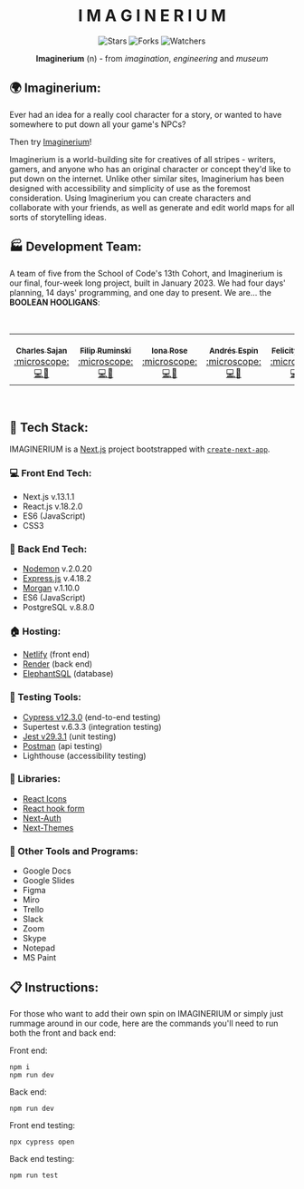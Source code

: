 <div align="center">

# I M A G I N E R I U M

![Stars](https://img.shields.io/github/stars/SchoolOfCode/bc13_final-project_front-end-room-8-boolean-hooligans?style=social)
![Forks](https://img.shields.io/github/forks/SchoolOfCode/bc13_final-project_front-end-room-8-boolean-hooligans?style=social)
![Watchers](https://img.shields.io/github/watchers/SchoolOfCode/bc13_final-project_front-end-room-8-boolean-hooligans?style=social)

**Imaginerium** (n) - from _imagination_, _engineering_ and _museum_

</div>

## :earth_africa: Imaginerium:

Ever had an idea for a really cool character for a story, or wanted to have somewhere to put down all your game's NPCs? 

Then try [Imaginerium](https://imaginerium.netlify.app)!

Imaginerium is a world-building site for creatives of all stripes - writers, gamers, and anyone who has an original character or concept they'd like to put down on the internet. Unlike other similar sites, Imaginerium has been designed with accessibility and simplicity of use as the foremost consideration. Using Imaginerium you can create characters and collaborate with your friends, as well as generate and edit world maps for all sorts of storytelling ideas.

## :factory: Development Team:

A team of five from the School of Code's 13th Cohort, and Imaginerium is our final, four-week long project, built in January 2023. We had four days' planning, 14 days' programming, and one day to present. We are... the **BOOLEAN HOOLIGANS**:

<!-- markdownlint-disable -->
<table align="center">
<br>
  <tbody>
    <tr>
      <td align="center"><a href="https://github.com/csajan" <img src="https://avatars.githubusercontent.com/u/112533895?v=4" width="100px;" alt="Charles Sajan"/><br /><sub><b>Charles Sajan</b></sub></a><br /> <a href="https://github.com/all-contributors/all-contributors/pulls?q=is%3Apr+reviewed-by%3Acsajan" title="Reviewed Pull Requests">:microscope:</a><a href="https://github.com/SchoolOfCode/bc13_final-project_front-end-room-8-boolean-hooligans/commits?author=csajan" title="Commits">💻</a><a href="https://github.com/SchoolOfCode/bc13_final-project_back-end-room-8-boolean-hooligans/commits?author=csajan" title="Backend">💾</a></td>
      <td align="center"><a href="https://github.com/fruminski" <img src="https://avatars.githubusercontent.com/u/112521014?v=4" width="100px;" alt="Filip Ruminski"/><br /><sub><b>Filip Ruminski</b></sub></a><br /> <a href="https://github.com/all-contributors/all-contributors/pulls?q=is%3Apr+reviewed-by%3Afruminski" title="Reviewed Pull Requests">:microscope:</a><a href="https://github.com/SchoolOfCode/bc13_final-project_front-end-room-8-boolean-hooligans/commits?author=fruminski" title="Commits">💻</a><a href="https://github.com/SchoolOfCode/bc13_final-project_back-end-room-8-boolean-hooligans/commits?author=fruminski" title="Backend">💾</a></td>
      <td align="center"><a href="https://github.com/ionarose" <img src="https://avatars.githubusercontent.com/u/111660604" width="100px;" alt="Iona Rose"/><br /><sub><b>Iona Rose</b></sub></a><br /> <a href="https://github.com/all-contributors/all-contributors/pulls?q=is%3Apr+reviewed-by%3Aionarose" title="Reviewed Pull Requests">:microscope:</a><a href="https://github.com/SchoolOfCode/bc13_final-project_front-end-room-8-boolean-hooligans/commits?author=ionarose" title="Commits">💻</a><a href="https://github.com/SchoolOfCode/bc13_final-project_back-end-room-8-boolean-hooligans/commits?author=ionarose" title="Backend">💾</a></td>
      <td align="center"><a href="https://github.com/andres3m" <img src="https://avatars.githubusercontent.com/u/111457760?v=4" width="100px;" alt="Andrés Espin"/><br /><sub><b>Andrés Espin</b></sub></a><br /> <a href="https://github.com/all-contributors/all-contributors/pulls?q=is%3Apr+reviewed-by%3Aandres3m" title="Reviewed Pull Requests">:microscope:</a><a href="https://github.com/SchoolOfCode/bc13_final-project_front-end-room-8-boolean-hooligans/commits?author=andres3m" title="Commits">💻</a><a href="https://github.com/SchoolOfCode/bc13_final-project_back-end-room-8-boolean-hooligans/commits?author=andres3m" title="Backend">💾</a></td>
      <td align="center"><a href="https://github.com/Fliss317" <img src="https://avatars.githubusercontent.com/u/112476896?v=4" width="100px;" alt="Felicity Cullen"/><br /><sub><b>Felicity Cullen</b></sub></a><br /> <a href="https://github.com/all-contributors/all-contributors/pulls?q=is%3Apr+reviewed-by%3AFliss317" title="Reviewed Pull Requests">:microscope:</a><a href="https://github.com/SchoolOfCode/bc13_final-project_front-end-room-8-boolean-hooligans/commits?author=Fliss317" title="Commits">💻</a><a href="https://github.com/SchoolOfCode/bc13_final-project_back-end-room-8-boolean-hooligans/commits?author=Fliss317" title="Backend">💾</a></td>
  </tbody>
</table>
<br>

## :wrench: Tech Stack:

IMAGINERIUM is a [Next.js](https://nextjs.org/) project bootstrapped with [`create-next-app`](https://github.com/vercel/next.js/tree/canary/packages/create-next-app).

### :computer: Front End Tech:

* Next.js v.13.1.1
* React.js v.18.2.0
* ES6 (JavaScript)
* CSS3

### :nut_and_bolt: Back End Tech:

* [Nodemon](https://www.npmjs.com/package/nodemon) v.2.0.20
* [Express.js](http://expressjs.com/) v.4.18.2
* [Morgan](https://www.npmjs.com/package/morgan) v.1.10.0
* ES6 (JavaScript)
* PostgreSQL v.8.8.0

### :house: Hosting:

* [Netlify](https://www.netlify.com/) (front end)
* [Render](https://render.com/) (back end)
* [ElephantSQL](https://www.elephantsql.com/) (database)

### :hammer: Testing Tools:

* [Cypress v12.3.0](https://www.cypress.io/) (end-to-end testing)
* Supertest v.6.3.3 (integration testing)
* [Jest v29.3.1](https://jestjs.io/) (unit testing)
* [Postman](https://www.postman.com/) (api testing)
* Lighthouse (accessibility testing)

### :book: Libraries:

* [React Icons](https://react-icons.github.io/react-icons/)
* [React hook form](https://react-hook-form.com/)
* [Next-Auth](https://next-auth.js.org/)
* [Next-Themes](https://www.npmjs.com/package/next-themes)

### :floppy_disk: Other Tools and Programs:

* Google Docs
* Google Slides
* Figma
* Miro
* Trello
* Slack
* Zoom
* Skype
* Notepad
* MS Paint

## :clipboard: Instructions:

For those who want to add their own spin on IMAGINERIUM or simply just rummage around in our code, here are the commands you'll need to run both the front and back end:


Front end:
```
npm i
npm run dev
```

Back end: 
```
npm run dev
```

Front end testing:
```
npx cypress open
```

Back end testing:
```
npm run test
```

